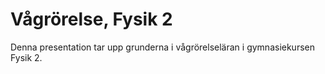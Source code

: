 # Vågrörelse, Fysik 2
Denna presentation tar upp grunderna i vågrörelseläran i gymnasiekursen Fysik 2.